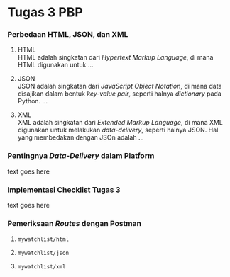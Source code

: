 # Tugas 3 PBP

### Perbedaan HTML, JSON, dan XML

1. HTML<br>
   HTML adalah singkatan dari _Hypertext Markup Language_, di mana HTML digunakan untuk ...

2. JSON<br>
   JSON adalah singkatan dari _JavaScript Object Notation_, di mana data disajikan dalam bentuk _key-value pair_, seperti halnya _dictionary_ pada Python. ...

3. XML<br>
   XML adalah singkatan dari _Extended Markup Language_, di mana XML digunakan untuk melakukan _data-delivery_, seperti halnya JSON. Hal yang membedakan dengan JSOn adalah ...

### Pentingnya _Data-Delivery_ dalam Platform

text goes here

### Implementasi Checklist Tugas 3

text goes here

### Pemeriksaan _Routes_ dengan Postman

1. `mywatchlist/html`<br>

2. `mywatchlist/json`<br>

3. `mywatchlist/xml`<br>
